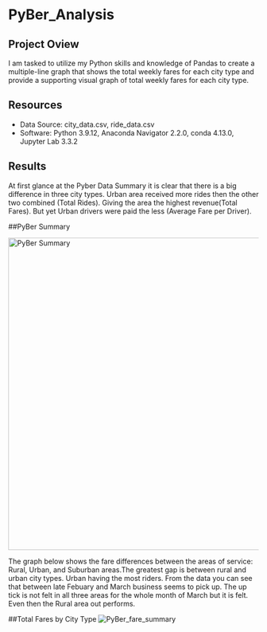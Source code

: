 # PyBer_Analysis

## Project Oview

I am tasked to utilize my Python skills and knowledge of Pandas to create a multiple-line graph that shows the total weekly fares for each city type and provide a supporting visual graph of total weekly fares for each city type.

## Resources

  * Data Source: city_data.csv, ride_data.csv
  * Software: Python 3.9.12, Anaconda Navigator 2.2.0, conda 4.13.0, Jupyter Lab 3.3.2

## Results

At first glance at the Pyber Data Summary it is clear that there is a big difference in three city types. Urban area received more rides then the other two combined (Total Rides). Giving the area the highest revenue(Total Fares). But yet Urban drivers were paid the less (Average Fare per Driver).

##PyBer Summary


<img width="627" alt="PyBer Summary" src="https://user-images.githubusercontent.com/90155651/180318642-15c36093-0a14-42af-a64c-29655bb52afa.png">


The graph below shows the fare differences between the areas of service: Rural, Urban, and Suburban areas.The greatest gap is between rural and urban city types. Urban having the most riders. From the data you can see that between late Febuary and March business seems to pick up. The up tick is not felt in all three areas for the whole month of March but it is felt. Even then the Rural area out performs. 

##Total Fares by City Type
![PyBer_fare_summary](https://user-images.githubusercontent.com/90155651/180323207-1d117850-2afa-4b9c-8af7-2c415a827e6d.png)
